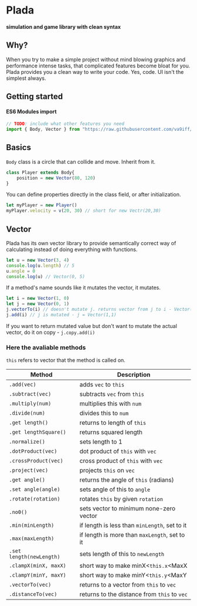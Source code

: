 # Plada  

#### simulation and game library with clean syntax

## Why?
When you try to make a simple project without mind blowing graphics and 
performance intense tasks, that complicated features become bloat for you. 
Plada provides you a clean way to write your code. Yes, code. UI isn't the
simplest always. 

## Getting started
#### ES6 Modules import
```js
// TODO: include what other features you need
import { Body, Vector } from "https://raw.githubusercontent.com/va9iff/plada/main/import.js?token=GHSAT0AAAAAABOZ3A2YRROCPEUPCAR24DSYYS7QADA"
```

## Basics
`Body` class is a circle that can collide and move. Inherit from it.

```js
class Player extends Body{
	position = new Vector(80, 120)
}
```

You can define properties directly in the class field, or after initialization.

```js
let myPlayer = new Player()
myPlayer.velocity = v(20, 30) // short for new Vectr(20,30)
```

## Vector
Plada has its own vector library to provide semantically correct way of 
calculating instead of doing everything with functions.  
```js
let u = new Vector(3, 4)
console.log(u.length) // 5
u.angle = 0
console.log(u) // Vector(0, 5)
```

If a method's name sounds like it mutates the vector, it mutates.
```js
let i = new Vector(1, 0)
let j = new Vector(0, 1)
j.vectorTo(i) // doesn't mutate j. returns vector from j to i - Vector(1,-1)
j.add(i) // j is mutated - j = Vector(1,1)
```
If you want to return mutated value but don't want to mutate the actual vector, 
do it on copy - `j.copy.add(i)`

### Here the avaliable methods  
`this` refers to vector that the method is called on.

| Method 						 | Description									|
| ------------------------------ | -------------------------------------------- |
| `.add(vec)`					 | adds `vec` to `this`							|
| `.subtract(vec)`				 | subtracts `vec` from `this`					|
| `.multiply(num)`				 | multiplies this with `num`					|
| `.divide(num)`				 | divides this to `num`						|
| `.get length()`				 | returns to length of `this`					|
| `.get lengthSquare()`			 | returns squared length						|
| `.normalize()`				 | sets length to 1								|
| `.dotProduct(vec)`			 | dot product of `this` with `vec`				|
| `.crossProduct(vec)`			 | cross product of `this` with `vec`			|
| `.project(vec)`				 | projects `this` on `vec`						|
| `.get angle()`				 | returns the angle of `this` (radians)		|
| `.set angle(angle)`			 | sets angle of this to `angle`				|
| `.rotate(rotation)`			 | rotates `this` by given `rotation`			|
| `.no0()`						 | sets vector to minimum none-zero vector		|
| `.min(minLength)`				 | if length is less than `minLength`, set to it|
| `.max(maxLength)`				 | if length is more than `maxLength`, set to it|
| `.set length(newLength)`		 | sets length of this to `newLength`			|
| `.clampX(minX, maxX)`			 | short way to make minX&lt;`this.x`&lt;MaxX	|
| `.clampY(minY, maxY)`			 | short way to make minY&lt;`this.y`&lt;MaxY	|
| `.vectorTo(vec)`				 | returns to a vector from `this` to `vec`		|
| `.distanceTo(vec)`			 | returns to the distance from `this` to `vec`	|
